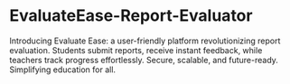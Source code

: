 # EvaluateEase-Report-Evaluator
Introducing Evaluate Ease: a user-friendly platform revolutionizing report evaluation. Students submit reports, receive instant feedback, while teachers track progress effortlessly. Secure, scalable, and future-ready. Simplifying education for all.
